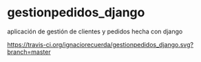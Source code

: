 # gestionpedidos_django
aplicación de gestión de clientes y pedidos hecha con django

https://travis-ci.org/ignaciorecuerda/gestionpedidos_django.svg?branch=master